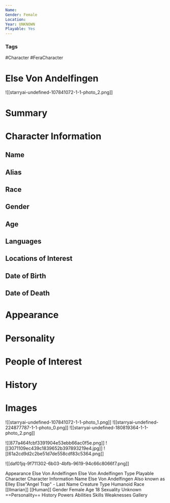 ```yaml
---
Name: 
Gender: Female
Location: 
Year: UNKNOWN
Playable: Yes
---
```


### Tags
#Character #FeraCharacter 

# Else Von Andelfingen
![[starryai-undefined-107841072-1-1-photo_2.png]]

# Summary


# Character Information

## Name

## Alias

## Race

## Gender

## Age

## Languages

## Locations of Interest

## Date of Birth

## Date of Death

# Appearance

# Personality

# People of Interest

# History

# Images

![[starryai-undefined-107841072-1-1-photo_1.png]]
![[starryai-undefined-224877787-1-1-photo_0.png]]
![[starryai-undefined-180819364-1-1-photo_2.png]]


![[877a464fcbf3391904e53ebb66ac0f5e.png]]
![[3071109ec439c1839652b397893219e4.jpg]]
![[61a2cd9d2c2be51d7de558cdf83c5364.png]]

![[daf01jq-9f711302-6b03-4bfb-9619-94c66c8066f7.png]]


Appearance
Else Von Andelfingen  Else Von Andelfingen 
Type 
Playable Character 
Character Information 
Name 
Else Von Andelfingen 
Also known as 
Elley
Else"Angel Trap" - Last Name 
Creature Type 
Humanoid 
Race 
[[Ilmarian]] [[Human]] 
Gender 
Female 
Age 
18 
Sexuality 
Unknown 
==Personality==
History
Powers
Abilities
Skills
Weaknesses 
Gallery 
 
 
 
 
 
 
 
 
